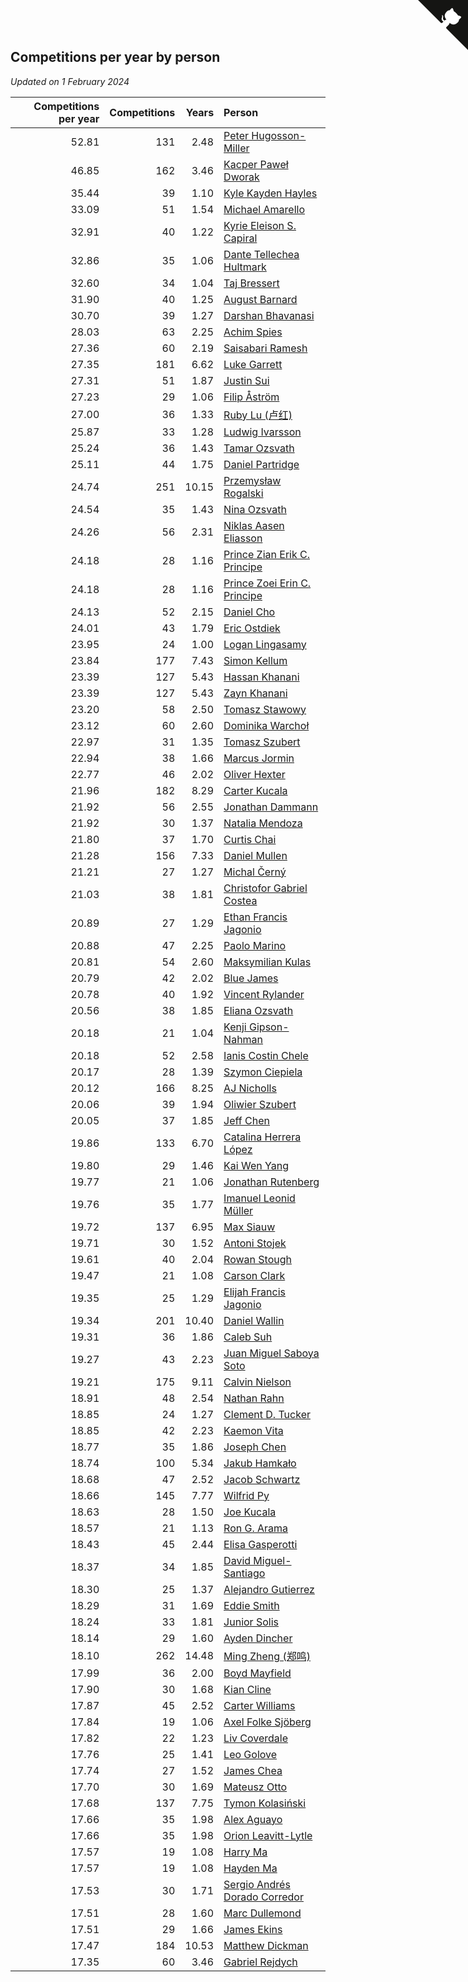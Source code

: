 ## Competitions per year by person

*Updated on  1 February 2024*

| Competitions per year | Competitions | Years | Person |
| ---: | ---: | ---: | :--- |
| 52.81 | 131 | 2.48 | [Peter Hugosson-Miller](https://www.worldcubeassociation.org/persons/2021HUGO01) |
| 46.85 | 162 | 3.46 | [Kacper Paweł Dworak](https://www.worldcubeassociation.org/persons/2020DWOR01) |
| 35.44 | 39 | 1.10 | [Kyle Kayden Hayles](https://www.worldcubeassociation.org/persons/2022HAYL02) |
| 33.09 | 51 | 1.54 | [Michael Amarello](https://www.worldcubeassociation.org/persons/2022AMAR09) |
| 32.91 | 40 | 1.22 | [Kyrie Eleison S. Capiral](https://www.worldcubeassociation.org/persons/2022CAPI02) |
| 32.86 | 35 | 1.06 | [Dante Tellechea Hultmark](https://www.worldcubeassociation.org/persons/2023HULT01) |
| 32.60 | 34 | 1.04 | [Taj Bressert](https://www.worldcubeassociation.org/persons/2023BRES01) |
| 31.90 | 40 | 1.25 | [August Barnard](https://www.worldcubeassociation.org/persons/2022BARN21) |
| 30.70 | 39 | 1.27 | [Darshan Bhavanasi](https://www.worldcubeassociation.org/persons/2022BHAV01) |
| 28.03 | 63 | 2.25 | [Achim Spies](https://www.worldcubeassociation.org/persons/2021SPIE01) |
| 27.36 | 60 | 2.19 | [Saisabari Ramesh](https://www.worldcubeassociation.org/persons/2021RAME01) |
| 27.35 | 181 | 6.62 | [Luke Garrett](https://www.worldcubeassociation.org/persons/2017GARR05) |
| 27.31 | 51 | 1.87 | [Justin Sui](https://www.worldcubeassociation.org/persons/2022SUIJ01) |
| 27.23 | 29 | 1.06 | [Filip Åström](https://www.worldcubeassociation.org/persons/2023ASTR01) |
| 27.00 | 36 | 1.33 | [Ruby Lu (卢红)](https://www.worldcubeassociation.org/persons/2022LURU01) |
| 25.87 | 33 | 1.28 | [Ludwig Ivarsson](https://www.worldcubeassociation.org/persons/2022IVAR01) |
| 25.24 | 36 | 1.43 | [Tamar Ozsvath](https://www.worldcubeassociation.org/persons/2022OZSV04) |
| 25.11 | 44 | 1.75 | [Daniel Partridge](https://www.worldcubeassociation.org/persons/2022PART02) |
| 24.74 | 251 | 10.15 | [Przemysław Rogalski](https://www.worldcubeassociation.org/persons/2013ROGA02) |
| 24.54 | 35 | 1.43 | [Nina Ozsvath](https://www.worldcubeassociation.org/persons/2022OZSV03) |
| 24.26 | 56 | 2.31 | [Niklas Aasen Eliasson](https://www.worldcubeassociation.org/persons/2021ELIA01) |
| 24.18 | 28 | 1.16 | [Prince Zian Erik C. Principe](https://www.worldcubeassociation.org/persons/2022PRIN08) |
| 24.18 | 28 | 1.16 | [Prince Zoei Erin C. Principe](https://www.worldcubeassociation.org/persons/2022PRIN09) |
| 24.13 | 52 | 2.15 | [Daniel Cho](https://www.worldcubeassociation.org/persons/2021CHOD01) |
| 24.01 | 43 | 1.79 | [Eric Ostdiek](https://www.worldcubeassociation.org/persons/2022OSTD01) |
| 23.95 | 24 | 1.00 | [Logan Lingasamy](https://www.worldcubeassociation.org/persons/2023LING02) |
| 23.84 | 177 | 7.43 | [Simon Kellum](https://www.worldcubeassociation.org/persons/2016KELL12) |
| 23.39 | 127 | 5.43 | [Hassan Khanani](https://www.worldcubeassociation.org/persons/2018KHAN26) |
| 23.39 | 127 | 5.43 | [Zayn Khanani](https://www.worldcubeassociation.org/persons/2018KHAN28) |
| 23.20 | 58 | 2.50 | [Tomasz Stawowy](https://www.worldcubeassociation.org/persons/2021STAW01) |
| 23.12 | 60 | 2.60 | [Dominika Warchoł](https://www.worldcubeassociation.org/persons/2021WARC01) |
| 22.97 | 31 | 1.35 | [Tomasz Szubert](https://www.worldcubeassociation.org/persons/2022SZUB02) |
| 22.94 | 38 | 1.66 | [Marcus Jormin](https://www.worldcubeassociation.org/persons/2022JORM01) |
| 22.77 | 46 | 2.02 | [Oliver Hexter](https://www.worldcubeassociation.org/persons/2022HEXT01) |
| 21.96 | 182 | 8.29 | [Carter Kucala](https://www.worldcubeassociation.org/persons/2015KUCA01) |
| 21.92 | 56 | 2.55 | [Jonathan Dammann](https://www.worldcubeassociation.org/persons/2021DAMM01) |
| 21.92 | 30 | 1.37 | [Natalia Mendoza](https://www.worldcubeassociation.org/persons/2022MEND24) |
| 21.80 | 37 | 1.70 | [Curtis Chai](https://www.worldcubeassociation.org/persons/2022CHAI02) |
| 21.28 | 156 | 7.33 | [Daniel Mullen](https://www.worldcubeassociation.org/persons/2016MULL04) |
| 21.21 | 27 | 1.27 | [Michal Černý](https://www.worldcubeassociation.org/persons/2022CERN03) |
| 21.03 | 38 | 1.81 | [Christofor Gabriel Costea](https://www.worldcubeassociation.org/persons/2022COST03) |
| 20.89 | 27 | 1.29 | [Ethan Francis Jagonio](https://www.worldcubeassociation.org/persons/2022JAGO03) |
| 20.88 | 47 | 2.25 | [Paolo Marino](https://www.worldcubeassociation.org/persons/2021MARI04) |
| 20.81 | 54 | 2.60 | [Maksymilian Kulas](https://www.worldcubeassociation.org/persons/2021KULA02) |
| 20.79 | 42 | 2.02 | [Blue James](https://www.worldcubeassociation.org/persons/2022JAME01) |
| 20.78 | 40 | 1.92 | [Vincent Rylander](https://www.worldcubeassociation.org/persons/2022RYLA01) |
| 20.56 | 38 | 1.85 | [Eliana Ozsvath](https://www.worldcubeassociation.org/persons/2022OZSV01) |
| 20.18 | 21 | 1.04 | [Kenji Gipson-Nahman](https://www.worldcubeassociation.org/persons/2023GIPS01) |
| 20.18 | 52 | 2.58 | [Ianis Costin Chele](https://www.worldcubeassociation.org/persons/2021CHEL01) |
| 20.17 | 28 | 1.39 | [Szymon Ciepiela](https://www.worldcubeassociation.org/persons/2022CIEP01) |
| 20.12 | 166 | 8.25 | [AJ Nicholls](https://www.worldcubeassociation.org/persons/2015NICH04) |
| 20.06 | 39 | 1.94 | [Oliwier Szubert](https://www.worldcubeassociation.org/persons/2022SZUB01) |
| 20.05 | 37 | 1.85 | [Jeff Chen](https://www.worldcubeassociation.org/persons/2022CHEN19) |
| 19.86 | 133 | 6.70 | [Catalina Herrera López](https://www.worldcubeassociation.org/persons/2017LOPE31) |
| 19.80 | 29 | 1.46 | [Kai Wen Yang](https://www.worldcubeassociation.org/persons/2022YANG19) |
| 19.77 | 21 | 1.06 | [Jonathan Rutenberg](https://www.worldcubeassociation.org/persons/2023RUTE01) |
| 19.76 | 35 | 1.77 | [Imanuel Leonid Müller](https://www.worldcubeassociation.org/persons/2022MULL02) |
| 19.72 | 137 | 6.95 | [Max Siauw](https://www.worldcubeassociation.org/persons/2017SIAU02) |
| 19.71 | 30 | 1.52 | [Antoni Stojek](https://www.worldcubeassociation.org/persons/2022STOJ03) |
| 19.61 | 40 | 2.04 | [Rowan Stough](https://www.worldcubeassociation.org/persons/2022STOU01) |
| 19.47 | 21 | 1.08 | [Carson Clark](https://www.worldcubeassociation.org/persons/2023CLAR02) |
| 19.35 | 25 | 1.29 | [Elijah Francis Jagonio](https://www.worldcubeassociation.org/persons/2022JAGO02) |
| 19.34 | 201 | 10.40 | [Daniel Wallin](https://www.worldcubeassociation.org/persons/2013WALL03) |
| 19.31 | 36 | 1.86 | [Caleb Suh](https://www.worldcubeassociation.org/persons/2022SUHC01) |
| 19.27 | 43 | 2.23 | [Juan Miguel Saboya Soto](https://www.worldcubeassociation.org/persons/2021SOTO01) |
| 19.21 | 175 | 9.11 | [Calvin Nielson](https://www.worldcubeassociation.org/persons/2014NIEL03) |
| 18.91 | 48 | 2.54 | [Nathan Rahn](https://www.worldcubeassociation.org/persons/2021RAHN01) |
| 18.85 | 24 | 1.27 | [Clement D. Tucker](https://www.worldcubeassociation.org/persons/2022TUCK09) |
| 18.85 | 42 | 2.23 | [Kaemon Vita](https://www.worldcubeassociation.org/persons/2021VITA01) |
| 18.77 | 35 | 1.86 | [Joseph Chen](https://www.worldcubeassociation.org/persons/2022CHEN16) |
| 18.74 | 100 | 5.34 | [Jakub Hamkało](https://www.worldcubeassociation.org/persons/2018HAMK01) |
| 18.68 | 47 | 2.52 | [Jacob Schwartz](https://www.worldcubeassociation.org/persons/2021SCHW01) |
| 18.66 | 145 | 7.77 | [Wilfrid Py](https://www.worldcubeassociation.org/persons/2016PYWI01) |
| 18.63 | 28 | 1.50 | [Joe Kucala](https://www.worldcubeassociation.org/persons/2022KUCA01) |
| 18.57 | 21 | 1.13 | [Ron G. Arama](https://www.worldcubeassociation.org/persons/2022ARAM01) |
| 18.43 | 45 | 2.44 | [Elisa Gasperotti](https://www.worldcubeassociation.org/persons/2021GASP01) |
| 18.37 | 34 | 1.85 | [David Miguel-Santiago](https://www.worldcubeassociation.org/persons/2022MIGU02) |
| 18.30 | 25 | 1.37 | [Alejandro Gutierrez](https://www.worldcubeassociation.org/persons/2022GUTI09) |
| 18.29 | 31 | 1.69 | [Eddie Smith](https://www.worldcubeassociation.org/persons/2022SMIT20) |
| 18.24 | 33 | 1.81 | [Junior Solis](https://www.worldcubeassociation.org/persons/2022SOLI03) |
| 18.14 | 29 | 1.60 | [Ayden Dincher](https://www.worldcubeassociation.org/persons/2022DINC01) |
| 18.10 | 262 | 14.48 | [Ming Zheng (郑鸣)](https://www.worldcubeassociation.org/persons/2009ZHEN11) |
| 17.99 | 36 | 2.00 | [Boyd Mayfield](https://www.worldcubeassociation.org/persons/2022MAYF01) |
| 17.90 | 30 | 1.68 | [Kian Cline](https://www.worldcubeassociation.org/persons/2022CLIN01) |
| 17.87 | 45 | 2.52 | [Carter Williams](https://www.worldcubeassociation.org/persons/2021WILL06) |
| 17.84 | 19 | 1.06 | [Axel Folke Sjöberg](https://www.worldcubeassociation.org/persons/2023SJOB01) |
| 17.82 | 22 | 1.23 | [Liv Coverdale](https://www.worldcubeassociation.org/persons/2022COVE02) |
| 17.76 | 25 | 1.41 | [Leo Golove](https://www.worldcubeassociation.org/persons/2022GOLO02) |
| 17.74 | 27 | 1.52 | [James Chea](https://www.worldcubeassociation.org/persons/2022CHEA05) |
| 17.70 | 30 | 1.69 | [Mateusz Otto](https://www.worldcubeassociation.org/persons/2022OTTO01) |
| 17.68 | 137 | 7.75 | [Tymon Kolasiński](https://www.worldcubeassociation.org/persons/2016KOLA02) |
| 17.66 | 35 | 1.98 | [Alex Aguayo](https://www.worldcubeassociation.org/persons/2022AGUA01) |
| 17.66 | 35 | 1.98 | [Orion Leavitt-Lytle](https://www.worldcubeassociation.org/persons/2022LEAV01) |
| 17.57 | 19 | 1.08 | [Harry Ma](https://www.worldcubeassociation.org/persons/2023MAHA01) |
| 17.57 | 19 | 1.08 | [Hayden Ma](https://www.worldcubeassociation.org/persons/2023MAHA02) |
| 17.53 | 30 | 1.71 | [Sergio Andrés Dorado Corredor](https://www.worldcubeassociation.org/persons/2022CORR05) |
| 17.51 | 28 | 1.60 | [Marc Dullemond](https://www.worldcubeassociation.org/persons/2022DULL01) |
| 17.51 | 29 | 1.66 | [James Ekins](https://www.worldcubeassociation.org/persons/2022EKIN01) |
| 17.47 | 184 | 10.53 | [Matthew Dickman](https://www.worldcubeassociation.org/persons/2013DICK01) |
| 17.35 | 60 | 3.46 | [Gabriel Rejdych](https://www.worldcubeassociation.org/persons/2020REJD01) |


<a href="https://github.com/jonatanklosko/wca_statistics" class="github-corner" aria-label="View source on Github"><svg width="80" height="80" viewBox="0 0 250 250" style="fill:#151513; color:#fff; position: absolute; top: 0; border: 0; right: 0;" aria-hidden="true"><path d="M0,0 L115,115 L130,115 L142,142 L250,250 L250,0 Z"></path><path d="M128.3,109.0 C113.8,99.7 119.0,89.6 119.0,89.6 C122.0,82.7 120.5,78.6 120.5,78.6 C119.2,72.0 123.4,76.3 123.4,76.3 C127.3,80.9 125.5,87.3 125.5,87.3 C122.9,97.6 130.6,101.9 134.4,103.2" fill="currentColor" style="transform-origin: 130px 106px;" class="octo-arm"></path><path d="M115.0,115.0 C114.9,115.1 118.7,116.5 119.8,115.4 L133.7,101.6 C136.9,99.2 139.9,98.4 142.2,98.6 C133.8,88.0 127.5,74.4 143.8,58.0 C148.5,53.4 154.0,51.2 159.7,51.0 C160.3,49.4 163.2,43.6 171.4,40.1 C171.4,40.1 176.1,42.5 178.8,56.2 C183.1,58.6 187.2,61.8 190.9,65.4 C194.5,69.0 197.7,73.2 200.1,77.6 C213.8,80.2 216.3,84.9 216.3,84.9 C212.7,93.1 206.9,96.0 205.4,96.6 C205.1,102.4 203.0,107.8 198.3,112.5 C181.9,128.9 168.3,122.5 157.7,114.1 C157.9,116.9 156.7,120.9 152.7,124.9 L141.0,136.5 C139.8,137.7 141.6,141.9 141.8,141.8 Z" fill="currentColor" class="octo-body"></path></svg></a><style>.github-corner:hover .octo-arm{animation:octocat-wave 560ms ease-in-out}@keyframes octocat-wave{0%,100%{transform:rotate(0)}20%,60%{transform:rotate(-25deg)}40%,80%{transform:rotate(10deg)}}@media (max-width:500px){.github-corner:hover .octo-arm{animation:none}.github-corner .octo-arm{animation:octocat-wave 560ms ease-in-out}}</style>
